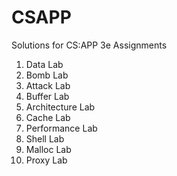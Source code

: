 # CSAPP
Solutions for CS:APP 3e Assignments

1. Data Lab
1. Bomb Lab
1. Attack Lab
1. Buffer Lab
1. Architecture Lab
1. Cache Lab
1. Performance Lab
1. Shell Lab
1. Malloc Lab
1. Proxy Lab